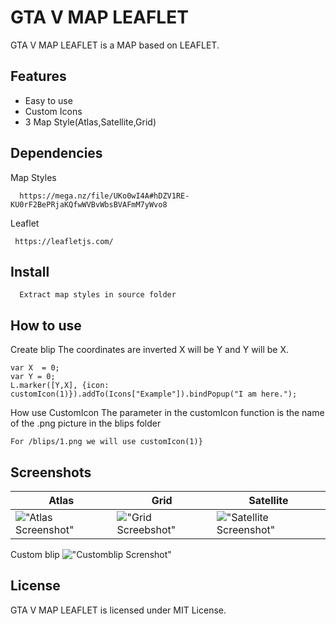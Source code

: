 # GTA V MAP LEAFLET 
GTA V MAP LEAFLET is a MAP  based on LEAFLET.

## Features

* Easy to use
* Custom Icons
* 3 Map Style(Atlas,Satellite,Grid)

## Dependencies
Map Styles
```
  https://mega.nz/file/UKo0wI4A#hDZV1RE-KU0rF2BePRjaKQfwWVBvWbsBVAFmM7yWvo8
```
Leaflet
```
 https://leafletjs.com/
```
## Install
```
  Extract map styles in source folder
```
## How to use
Create blip
The coordinates are inverted X will be Y and Y will be X.
```
var X  = 0;
var Y = 0;
L.marker([Y,X], {icon: customIcon(1)}).addTo(Icons["Example"]).bindPopup("I am here.");
```
How use CustomIcon
The parameter in the customIcon function is the name of the .png picture in the blips folder
```
For /blips/1.png we will use customIcon(1)}
```
## Screenshots
| Atlas         |   Grid        |    Satellite    | 
| ------------- | ------------- | ----------------| 
| !["Atlas Screenshot"](https://cdn.discordapp.com/attachments/691276350962794496/908677027530407966/unknown.png)  | !["Grid Screebshot"](https://cdn.discordapp.com/attachments/691276350962794496/908677312109764608/unknown.png)  |    !["Satellite Screenshot"](https://cdn.discordapp.com/attachments/691276350962794496/908676688043454495/unknown.png)             | 

Custom blip
!["Customblip Screnshot"](https://cdn.discordapp.com/attachments/691276350962794496/908677500069109800/unknown.png)
## License

GTA V MAP LEAFLET is licensed under MIT License.
